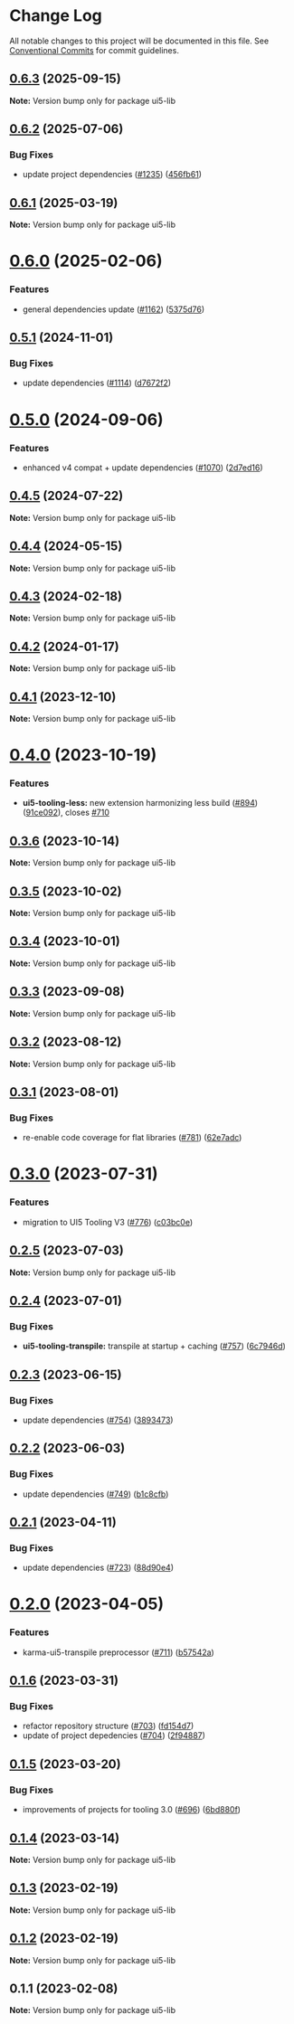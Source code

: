 # Change Log

All notable changes to this project will be documented in this file.
See [Conventional Commits](https://conventionalcommits.org) for commit guidelines.

## [0.6.3](https://github.com/ui5-community/ui5-ecosystem-showcase/compare/ui5-lib@0.6.2...ui5-lib@0.6.3) (2025-09-15)

**Note:** Version bump only for package ui5-lib





## [0.6.2](https://github.com/ui5-community/ui5-ecosystem-showcase/compare/ui5-lib@0.6.1...ui5-lib@0.6.2) (2025-07-06)


### Bug Fixes

* update project dependencies ([#1235](https://github.com/ui5-community/ui5-ecosystem-showcase/issues/1235)) ([456fb61](https://github.com/ui5-community/ui5-ecosystem-showcase/commit/456fb6143125e3334acafb129e219499b2a1c882))





## [0.6.1](https://github.com/ui5-community/ui5-ecosystem-showcase/compare/ui5-lib@0.6.0...ui5-lib@0.6.1) (2025-03-19)

**Note:** Version bump only for package ui5-lib





# [0.6.0](https://github.com/ui5-community/ui5-ecosystem-showcase/compare/ui5-lib@0.5.1...ui5-lib@0.6.0) (2025-02-06)


### Features

* general dependencies update ([#1162](https://github.com/ui5-community/ui5-ecosystem-showcase/issues/1162)) ([5375d76](https://github.com/ui5-community/ui5-ecosystem-showcase/commit/5375d76496741433330d76ce59a89b39f7ad8a69))





## [0.5.1](https://github.com/ui5-community/ui5-ecosystem-showcase/compare/ui5-lib@0.5.0...ui5-lib@0.5.1) (2024-11-01)


### Bug Fixes

* update dependencies ([#1114](https://github.com/ui5-community/ui5-ecosystem-showcase/issues/1114)) ([d7672f2](https://github.com/ui5-community/ui5-ecosystem-showcase/commit/d7672f2cd10f8a5de1da3070050ab98810e0fcf8))





# [0.5.0](https://github.com/ui5-community/ui5-ecosystem-showcase/compare/ui5-lib@0.4.5...ui5-lib@0.5.0) (2024-09-06)


### Features

* enhanced v4 compat + update dependencies ([#1070](https://github.com/ui5-community/ui5-ecosystem-showcase/issues/1070)) ([2d7ed16](https://github.com/ui5-community/ui5-ecosystem-showcase/commit/2d7ed1623249febd32ecabdd2b47698f1cd968d5))





## [0.4.5](https://github.com/ui5-community/ui5-ecosystem-showcase/compare/ui5-lib@0.4.4...ui5-lib@0.4.5) (2024-07-22)

**Note:** Version bump only for package ui5-lib





## [0.4.4](https://github.com/ui5-community/ui5-ecosystem-showcase/compare/ui5-lib@0.4.3...ui5-lib@0.4.4) (2024-05-15)

**Note:** Version bump only for package ui5-lib





## [0.4.3](https://github.com/ui5-community/ui5-ecosystem-showcase/compare/ui5-lib@0.4.2...ui5-lib@0.4.3) (2024-02-18)

**Note:** Version bump only for package ui5-lib





## [0.4.2](https://github.com/ui5-community/ui5-ecosystem-showcase/compare/ui5-lib@0.4.1...ui5-lib@0.4.2) (2024-01-17)

**Note:** Version bump only for package ui5-lib





## [0.4.1](https://github.com/ui5-community/ui5-ecosystem-showcase/compare/ui5-lib@0.4.0...ui5-lib@0.4.1) (2023-12-10)

**Note:** Version bump only for package ui5-lib





# [0.4.0](https://github.com/ui5-community/ui5-ecosystem-showcase/compare/ui5-lib@0.3.6...ui5-lib@0.4.0) (2023-10-19)


### Features

* **ui5-tooling-less:** new extension harmonizing less build ([#894](https://github.com/ui5-community/ui5-ecosystem-showcase/issues/894)) ([91ce092](https://github.com/ui5-community/ui5-ecosystem-showcase/commit/91ce0922b83716594b7989046c95fde11ac9bdd8)), closes [#710](https://github.com/ui5-community/ui5-ecosystem-showcase/issues/710)





## [0.3.6](https://github.com/ui5-community/ui5-ecosystem-showcase/compare/ui5-lib@0.3.5...ui5-lib@0.3.6) (2023-10-14)

**Note:** Version bump only for package ui5-lib





## [0.3.5](https://github.com/ui5-community/ui5-ecosystem-showcase/compare/ui5-lib@0.3.4...ui5-lib@0.3.5) (2023-10-02)

**Note:** Version bump only for package ui5-lib





## [0.3.4](https://github.com/ui5-community/ui5-ecosystem-showcase/compare/ui5-lib@0.3.3...ui5-lib@0.3.4) (2023-10-01)

**Note:** Version bump only for package ui5-lib





## [0.3.3](https://github.com/ui5-community/ui5-ecosystem-showcase/compare/ui5-lib@0.3.2...ui5-lib@0.3.3) (2023-09-08)

**Note:** Version bump only for package ui5-lib





## [0.3.2](https://github.com/ui5-community/ui5-ecosystem-showcase/compare/ui5-lib@0.3.1...ui5-lib@0.3.2) (2023-08-12)

**Note:** Version bump only for package ui5-lib





## [0.3.1](https://github.com/ui5-community/ui5-ecosystem-showcase/compare/ui5-lib@0.3.0...ui5-lib@0.3.1) (2023-08-01)


### Bug Fixes

* re-enable code coverage for flat libraries ([#781](https://github.com/ui5-community/ui5-ecosystem-showcase/issues/781)) ([62e7adc](https://github.com/ui5-community/ui5-ecosystem-showcase/commit/62e7adcd406c081987c0c91ff99c9609d80b9329))





# [0.3.0](https://github.com/ui5-community/ui5-ecosystem-showcase/compare/ui5-lib@0.2.5...ui5-lib@0.3.0) (2023-07-31)


### Features

* migration to UI5 Tooling V3 ([#776](https://github.com/ui5-community/ui5-ecosystem-showcase/issues/776)) ([c03bc0e](https://github.com/ui5-community/ui5-ecosystem-showcase/commit/c03bc0e8a8d0b55d38510164c885022e11b597e6))





## [0.2.5](https://github.com/ui5-community/ui5-ecosystem-showcase/compare/ui5-lib@0.2.4...ui5-lib@0.2.5) (2023-07-03)

**Note:** Version bump only for package ui5-lib





## [0.2.4](https://github.com/ui5-community/ui5-ecosystem-showcase/compare/ui5-lib@0.2.3...ui5-lib@0.2.4) (2023-07-01)


### Bug Fixes

* **ui5-tooling-transpile:** transpile at startup + caching ([#757](https://github.com/ui5-community/ui5-ecosystem-showcase/issues/757)) ([6c7946d](https://github.com/ui5-community/ui5-ecosystem-showcase/commit/6c7946d05abf34f11c6ad8ad593f3d418272527e))





## [0.2.3](https://github.com/ui5-community/ui5-ecosystem-showcase/compare/ui5-lib@0.2.2...ui5-lib@0.2.3) (2023-06-15)


### Bug Fixes

* update dependencies ([#754](https://github.com/ui5-community/ui5-ecosystem-showcase/issues/754)) ([3893473](https://github.com/ui5-community/ui5-ecosystem-showcase/commit/389347300795cfed881dc8be72eeb59d1bf45fff))





## [0.2.2](https://github.com/ui5-community/ui5-ecosystem-showcase/compare/ui5-lib@0.2.1...ui5-lib@0.2.2) (2023-06-03)

### Bug Fixes

- update dependencies ([#749](https://github.com/ui5-community/ui5-ecosystem-showcase/issues/749)) ([b1c8cfb](https://github.com/ui5-community/ui5-ecosystem-showcase/commit/b1c8cfb4da1dcd0ae91bee181f539684d767d067))

## [0.2.1](https://github.com/ui5-community/ui5-ecosystem-showcase/compare/ui5-lib@0.2.0...ui5-lib@0.2.1) (2023-04-11)

### Bug Fixes

- update dependencies ([#723](https://github.com/ui5-community/ui5-ecosystem-showcase/issues/723)) ([88d90e4](https://github.com/ui5-community/ui5-ecosystem-showcase/commit/88d90e4d94aa8d7d016a316076c87dc195bbee88))

# [0.2.0](https://github.com/ui5-community/ui5-ecosystem-showcase/compare/ui5-lib@0.1.6...ui5-lib@0.2.0) (2023-04-05)

### Features

- karma-ui5-transpile preprocessor ([#711](https://github.com/ui5-community/ui5-ecosystem-showcase/issues/711)) ([b57542a](https://github.com/ui5-community/ui5-ecosystem-showcase/commit/b57542a4d342777bf748aee42eb2247e83f26b6f))

## [0.1.6](https://github.com/ui5-community/ui5-ecosystem-showcase/compare/ui5-lib@0.1.5...ui5-lib@0.1.6) (2023-03-31)

### Bug Fixes

- refactor repository structure ([#703](https://github.com/ui5-community/ui5-ecosystem-showcase/issues/703)) ([fd154d7](https://github.com/ui5-community/ui5-ecosystem-showcase/commit/fd154d791d5d87a41a3e350b5bfef23f5938fd5d))
- update of project depedencies ([#704](https://github.com/ui5-community/ui5-ecosystem-showcase/issues/704)) ([2f94887](https://github.com/ui5-community/ui5-ecosystem-showcase/commit/2f94887d736e1dde8063de36f8d2ea6584dddc95))

## [0.1.5](https://github.com/ui5-community/ui5-ecosystem-showcase/compare/ui5-lib@0.1.4...ui5-lib@0.1.5) (2023-03-20)

### Bug Fixes

- improvements of projects for tooling 3.0 ([#696](https://github.com/ui5-community/ui5-ecosystem-showcase/issues/696)) ([6bd880f](https://github.com/ui5-community/ui5-ecosystem-showcase/commit/6bd880f4a0c15bdb0f3ac3d19a9f0a91e3c680ab))

## [0.1.4](https://github.com/ui5-community/ui5-ecosystem-showcase/compare/ui5-lib@0.1.3...ui5-lib@0.1.4) (2023-03-14)

**Note:** Version bump only for package ui5-lib

## [0.1.3](https://github.com/ui5-community/ui5-ecosystem-showcase/compare/ui5-lib@0.1.2...ui5-lib@0.1.3) (2023-02-19)

**Note:** Version bump only for package ui5-lib

## [0.1.2](https://github.com/ui5-community/ui5-ecosystem-showcase/compare/ui5-lib@0.1.1...ui5-lib@0.1.2) (2023-02-19)

**Note:** Version bump only for package ui5-lib

## 0.1.1 (2023-02-08)

**Note:** Version bump only for package ui5-lib
